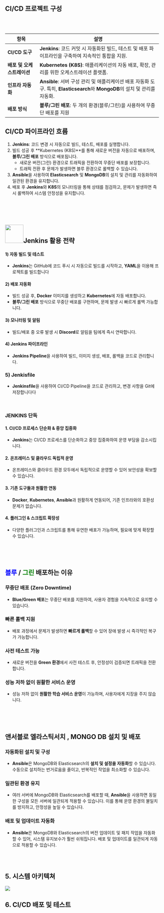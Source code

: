 


## CI/CD 프로젝트 구성

<br>
<br>


| **항목**                | **설명**                                                                                             |
|------------------------|-----------------------------------------------------------------------------------------------------|
| **CI/CD 도구**           | **Jenkins**: 코드 커밋 시 자동화된 빌드, 테스트 및 배포 파이프라인을 구축하여 지속적인 통합을 지원.    |
| **배포 및 오케스트레이션** | **Kubernetes (K8S)**: 애플리케이션의 자동 배포, 확장, 관리를 위한 오케스트레이션 플랫폼.             |
| **인프라 자동화**         | **Ansible**: 서버 구성 관리 및 애플리케이션 배포 자동화 도구. 특히, **Elasticsearch**와 **MongoDB**의 설치 및 관리를 자동화. |
| **배포 방식**            | **블루/그린 배포**: 두 개의 환경(블루/그린)을 사용하여 무중단 배포를 지원 |

## CI/CD 파이프라인 흐름

1. **Jenkins**: 코드 변경 시 자동으로 빌드, 테스트, 배포를 실행합니다.
2. 빌드 성공 후 **Kubernetes (K8S)**를 통해 새로운 버전을 자동으로 배포하며, **블루/그린 배포** 방식으로 배포됩니다.
   - 새로운 버전(그린) 환경으로 트래픽을 전환하여 무중단 배포를 보장합니다.
   - 트래픽 전환 후 문제가 발생하면 블루 환경으로 롤백할 수 있습니다.
3. **Ansible**을 사용하여 **Elasticsearch** 및 **MongoDB**의 설치 및 관리를 자동화하여 일관된 환경을 유지합니다.
4. 배포 후 **Jenkins**와 **K8S**의 모니터링을 통해 상태를 점검하고, 문제가 발생하면 즉시 롤백하여 시스템 안정성을 유지합니다.


<br>
<br>
<br>


<div>

## <img src="https://velog.velcdn.com/images/sdsd0908/post/4d17812f-6a91-4350-a4d9-de94f16649f9/image.png" width="60" height="60"/>Jenkins 활용 전략


#### 1) 자동 빌드 및 테스트
- **Jenkins**는 GitHub에 코드 푸시 시 자동으로 빌드를 시작하고, **YAML**을 이용해 프로젝트를 빌드합니다

#### 2) 배포 자동화
- 빌드 성공 후, **Docker** 이미지를 생성하고 **Kubernetes**에 자동 배포합니다.
- **블루/그린 배포** 방식으로 무중단 배포를 구현하며, 문제 발생 시 빠르게 롤백 가능합니다.

#### 3) 모니터링 및 알림
- 빌드/배포 중 오류 발생 시 **Discord**로 알림을 팀에게 즉시 연락합니다.

#### 4) Jenkins 파이프라인
- **Jenkins Pipeline**을 사용하여 빌드, 이미지 생성, 배포, 롤백을 코드로 관리합니다.

### 5) Jenkisfile
- **Jenkinsfile**을 사용하여 CI/CD Pipeline을 코드로 관리하고, 변경 사항을 Git에 저장합니다다


<br> 


### JENKINS 단독
#### 1. CI/CD 프로세스 단순화 & 중앙 집중화
- **Jenkins**는 CI/CD 프로세스를 단순화하고 중앙 집중화하여 운영 부담을 감소시킵니다.

#### 2. 온프레미스 및 클라우드 독립적 운영
- 온프레미스와 클라우드 환경 모두에서 독립적으로 운영할 수 있어 보안성을 확보할 수 있습니다.

#### 3. 기존 도구들과 원활한 연동
- **Docker**, **Kubernetes**, **Ansible**과 원활하게 연동되어, 기존 인프라와의 호환성 문제가 없습니다.

#### 4. 플러그인 & 스크립트 확장성
- 다양한 플러그인과 스크립트를 통해 유연한 배포가 가능하며, 필요에 맞게 확장할 수 있습니다.
</div>


<br>
<br>
<br>


## <span style="color:blue">블루</span> / <span style="color:green">그린</span> 배포하는 이유

###  무중단 배포 (Zero Downtime)
- **Blue/Green 배포**는 무중단 배포를 지원하여, 사용자 경험을 지속적으로 유지할 수 있습니다.

###  빠른 롤백 지원
- 배포 과정에서 문제가 발생하면 **빠르게 롤백**할 수 있어 장애 발생 시 즉각적인 복구가 가능합니다.

###  사전 테스트 가능
- 새로운 버전을 **Green 환경**에서 사전 테스트 후, 안정성이 검증되면 트래픽을 전환합니다.

###  성능 저하 없이 원활한 서비스 운영
- 성능 저하 없이 **원활한 학습 서비스 운영**이 가능하며, 사용자에게 지장을 주지 않습니다.




<br>
<br>
<br>




## 앤서블로 엘라스틱서치 , MONGO DB 설치 및 배포


###  **자동화된 설치 및 구성**
- **Ansible**은 MongoDB와 Elasticsearch의 **설치 및 설정을 자동화**할 수 있습니다. 수동으로 설치하는 번거로움을 줄이고, 반복적인 작업을 최소화할 수 있습니다.

###  **일관된 환경 유지**
- 여러 서버에 MongoDB와 Elasticsearch를 배포할 때, **Ansible**을 사용하면 동일한 구성을 모든 서버에 일관되게 적용할 수 있습니다. 이를 통해 운영 환경의 불일치를 방지하고, 안정성을 높일 수 있습니다.

###  **배포 및 업데이트 자동화**
- **Ansible**은 MongoDB와 Elasticsearch의 버전 업데이트 및 패치 작업을 자동화할 수 있어, 시스템 유지보수가 훨씬 쉬워집니다. 배포 및 업데이트를 일관되게 자동으로 적용할 수 있습니다.


<br>
<br>


## 5. 시스템 아키텍쳐





<img src="image.png"/>






## 6. CI/CD 배포 및 테스트

